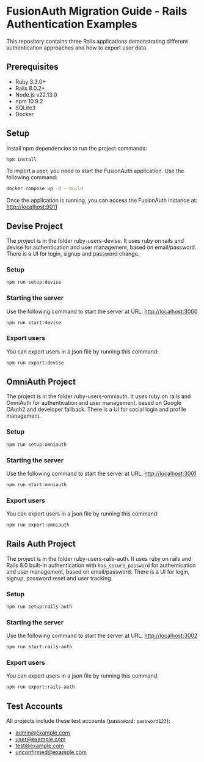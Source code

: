 # FusionAuth Migration Guide - Rails Authentication Examples

This repository contains three Rails applications demonstrating different authentication approaches and how to export user data.

## Prerequisites

- Ruby 3.3.0+
- Rails 8.0.2+
- Node.js v22.13.0
- npm 10.9.2
- SQLite3
- Docker

## Setup

Install npm dependencies to run the project commands:

```bash
npm install
```

To import a user, you need to start the FusionAuth application. Use the following command:

```bash
docker compose up -d --build
```

Once the application is running, you can access the FusionAuth instance at: <http://localhost:9011>

## Devise Project

The project is in the folder ruby-users-devise. It uses ruby on rails and devise for authentication and user management, based on email/password. There is a UI for login, signup and password change.

### Setup

```bash
npm run setup:devise
```

### Starting the server

Use the following command to start the server at URL: <http://localhost:3000>

```bash
npm run start:devise
```

### Export users

You can export users in a json file by running this command:

```bash
npm run export:devise
```


## OmniAuth Project

The project is in the folder ruby-users-omniauth. It uses ruby on rails and OmniAuth for authentication and user management, based on Google OAuth2 and developer fallback. There is a UI for social login and profile management.


### Setup

```bash
npm run setup:omniauth
```

### Starting the server

Use the following command to start the server at URL: <http://localhost:3001>

```bash
npm run start:omniauth
```

### Export users

You can export users in a json file by running this command:

```bash
npm run export:omniauth
```


## Rails Auth Project

The project is in the folder ruby-users-rails-auth. It uses ruby on rails and Rails 8.0 built-in authentication with `has_secure_password` for authentication and user management, based on email/password. There is a UI for login, signup, password reset and user tracking.

### Setup

```bash
npm run setup:rails-auth
```

### Starting the server

Use the following command to start the server at URL: <http://localhost:3002>

```bash
npm run start:rails-auth
```

### Export users

You can export users in a json file by running this command:

```bash
npm run export:rails-auth
```


## Test Accounts

All projects include these test accounts (password: `password123`):

- <admin@example.com>
- <user@example.com>
- <test@example.com>
- <unconfirmed@example.com>

